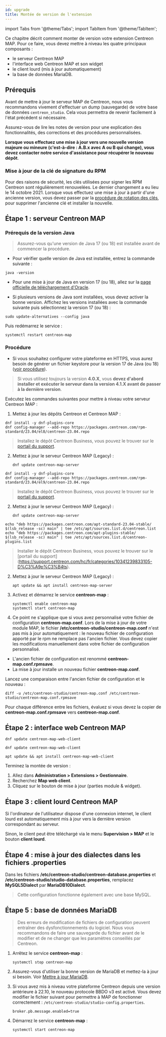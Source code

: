 ```yaml
---
id: upgrade
title: Montée de version de l'extension
---
```


import Tabs from '@theme/Tabs';
import TabItem from '@theme/TabItem';

Ce chapitre décrit comment monter de version votre extension Centreon MAP. Pour ce faire, vous devez mettre à niveau les quatre principaux composants :

- le serveur Centreon MAP
- l'interface web Centreon MAP et son widget
- le client lourd (mis à jour automatiquement)
- la base de données MariaDB.

## Prérequis

Avant de mettre à jour le serveur MAP de Centreon, nous vous recommandons vivement d'effectuer un dump (sauvegarde) de votre base de données `centreon_studio`.
Cela vous permettra de revenir facilement à l'état précédent si nécessaire.

Assurez-vous de lire les notes de version pour une explication des fonctionnalités, des corrections et des procédures personnalisées.

**Lorsque vous effectuez une mise à jour vers une nouvelle version majeure ou mineure (c'est-à-dire : A.B.x avec A ou B qui change), vous devez contacter notre service d'assistance pour récupérer le nouveau dépôt**.

### Mise à jour de la clé de signature du RPM

Pour des raisons de sécurité, les clés utilisées pour signer les RPM Centreon sont régulièrement renouvelées. Le dernier changement a eu lieu le 14 octobre 2021.
Lorsque vous effectuez une mise à jour à partir d'une ancienne version, vous devez passer par la [procédure de rotation des clés](../security/key-rotation.md#existing-installation), pour supprimer l'ancienne clé et installer la nouvelle.

## Étape 1 : serveur Centreon MAP

### Prérequis de la version Java
  > Assurez-vous qu'une version de Java 17 (ou 18) est installée avant de commencer la procédure.
  
  - Pour vérifier quelle version de Java est installée, entrez la commande suivante :
  
  ```shell
  java -version
  ```
  
  - Pour une mise à jour de Java en version 17 (ou 18), allez sur la [page officielle de téléchargement d'Oracle](https://www.oracle.com/java/technologies/downloads/#java17).

  - Si plusieurs versions de Java sont installées, vous devez activer la bonne version. Affichez les versions installées avec la commande suivante puis sélectionnez la version 17 (ou 18) :
  ```shell
  sudo update-alternatives --config java
  ```
  
  Puis redémarrez le service :
  ```shell
  systemctl restart centreon-map
  ```

### Procédure

  - Si vous souhaitez configurer votre plateforme en HTTPS, vous aurez besoin de générer un fichier keystore pour la version 17 de Java (ou 18) ([voir procédure](./secure-your-map-platform.md#configuration-httpstls-avec-une-clé-auto-signée)).

> Si vous utilisez toujours la version **4.0.X**, vous **devez d'abord installer et exécuter le serveur dans la version 4.1.X avant de passer à la dernière version**.

Exécutez les commandes suivantes pour mettre à niveau votre serveur Centreon MAP :

1. Mettez à jour les dépôts Centreon et Centreon MAP :

<Tabs groupId="sync">
<TabItem value="Alma / RHEL / Oracle Linux 8" label="Alma / RHEL / Oracle Linux 8">

```shell
dnf install -y dnf-plugins-core
dnf config-manager --add-repo https://packages.centreon.com/rpm-standard/23.04/el8/centreon-23.04.repo
```

> Installez le dépôt Centreon Business, vous pouvez le trouver sur le [portail du support](https://support.centreon.com/hc/fr/categories/10341239833105-D%C3%A9p%C3%B4ts).

2. Mettez à jour le serveur Centreon MAP (Legacy) :

    ```shell
    dnf update centreon-map-server
    ```

</TabItem>
<TabItem value="Alma / RHEL / Oracle Linux 9" label="Alma / RHEL / Oracle Linux 9">

```shell
dnf install -y dnf-plugins-core
dnf config-manager --add-repo https://packages.centreon.com/rpm-standard/23.04/el9/centreon-23.04.repo
```

> Installez le dépôt Centreon Business, vous pouvez le trouver sur le [portail du support](https://support.centreon.com/hc/fr/categories/10341239833105-D%C3%A9p%C3%B4ts).

2. Mettez à jour le serveur Centreon MAP (Legacy) :

    ```shell
    dnf update centreon-map-server
    ```

</TabItem>
<TabItem value="Debian 11" label="Debian 11">

```shell
echo "deb https://packages.centreon.com/apt-standard-23.04-stable/ $(lsb_release -sc) main" | tee /etc/apt/sources.list.d/centreon.list
echo "deb https://packages.centreon.com/apt-plugins-stable/ $(lsb_release -sc) main" | tee /etc/apt/sources.list.d/centreon-plugins.list
```

> Installer le dépôt Centreon Business, vous pouvez le trouver sur le [portail du support] (https://support.centreon.com/hc/fr/categories/10341239833105-D%C3%A9p%C3%B4ts).

2. Mettez à jour le serveur Centreon MAP (Legacy) :

    ```shell
    apt update && apt install centreon-map-server
    ```

</TabItem>
</Tabs>

3. Activez et démarrez le service **centreon-map** :

    ```shell
    systemctl enable centreon-map
    systemctl start centreon-map
    ```

4. Ce point ne s'applique que si vous avez personnalisé votre fichier de configuration **centreon-map.conf**.
Lors de la mise à jour de votre module MAP, le fichier **/etc/centreon-studio/centreon-map.conf** n'est pas mis à jour automatiquement : le nouveau fichier de configuration apporté par le rpm ne remplace pas l'ancien fichier.
Vous devez copier les modifications manuellement dans votre fichier de configuration personnalisé.

  * L'ancien fichier de configuration est renommé **centreon-map.conf.rpmsave**.
  * La mise à jour installe un nouveau fichier **centreon-map.conf**.

  Lancez une comparaison entre l'ancien fichier de configuration et le nouveau :

  ```shell
  diff -u /etc/centreon-studio/centreon-map.conf /etc/centreon-studio/centreon-map.conf.rpmsave
  ```

  Pour chaque différence entre les fichiers, évaluez si vous devez la copier de **centreon-map.conf.rpmsave** vers **centreon-map.conf**.

## Étape 2 : interface web Centreon MAP

<Tabs groupId="sync">
<TabItem value="Alma / RHEL / Oracle Linux 8" label="Alma / RHEL / Oracle Linux 8">

```shell
dnf update centreon-map-web-client
```

</TabItem>
<TabItem value="Alma / RHEL / Oracle Linux 9" label="Alma / RHEL / Oracle Linux 9">

```shell
dnf update centreon-map-web-client
```

</TabItem>
<TabItem value="Debian 11" label="Debian 11">

```shell
apt update && apt install centreon-map-web-client
```

</TabItem>
</Tabs>

Terminez la montée de version :

1. Allez dans **Administration > Extensions > Gestionnaire**.
2. Recherchez **Map web client**.
3. Cliquez sur le bouton de mise à jour (parties module & widget).

## Étape 3 : client lourd Centreon MAP

Si l'ordinateur de l'utilisateur dispose d'une connexion internet, le client lourd est automatiquement mis à jour vers la dernière version correspondant au serveur.

Sinon, le client peut être téléchargé via le menu **Supervision > MAP** et le bouton **client lourd**.

## Étape 4 : mise à jour des dialectes dans les fichiers .properties

Dans les fichiers **/etc/centreon-studio/centreon-database.properties** et **/etc/centreon-studio/studio-database.properties**, remplacez  **MySQL5Dialect** par **MariaDB10Dialect**.

> Cette configuration fonctionne également avec une base MySQL.

## Étape 5 : base de données MariaDB

> Des erreurs de modification de fichiers de configuration peuvent entraîner des dysfonctionnements du logiciel. Nous vous recommandons de faire une sauvegarde du fichier avant de le modifier et de ne changer que les paramètres conseillés par Centreon.

1. Arrêtez le service **centreon-map** :

    ```shell
    systemctl stop centreon-map
    ```

2. Assurez-vous d'utiliser la bonne version de MariaDB et mettez-la à jour si besoin. Voir [Mettre à jour MariaDB](../upgrade/upgrade-mariadb.md).

3. Si vous avez mis à niveau votre plateforme Centreon depuis une version antérieure à 22.10, le nouveau protocole BBDO v3 est activé.
Vous devez modifier le fichier suivant pour permettre à MAP de fonctionner correctement : `/etc/centreon-studio/studio-config.properties`.

   ```text
   broker.pb.message.enabled=true
   ```

4. Démarrez le service **centreon-map** :

    ```shell
    systemctl start centreon-map
    ```
